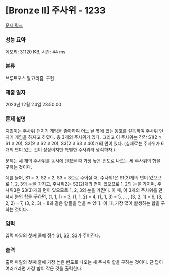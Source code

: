 # [Bronze II] 주사위 - 1233 

[문제 링크](https://www.acmicpc.net/problem/1233) 

### 성능 요약

메모리: 31120 KB, 시간: 44 ms

### 분류

브루트포스 알고리즘, 구현

### 제출 일자

2023년 12월 24일 23:50:00

### 문제 설명

<p>지민이는 주사위 던지기 게임을 좋아하여 어느 날 옆에 있는 동호를 설득하여 주사위 던지기 게임을 하자고 하였다. 총 3개의 주사위가 있다. 그리고 이 주사위는 각각 S1(2 ≤ S1 ≤ 20), S2(2 ≤ S2 ≤ 20), S3(2 ≤ S3 ≤ 40)개의 면이 있다. (실제로는 주사위가 6개의 면이 있는 것이 정상이지만 특별한 주사위라 생각하자.)</p>

<p>문제는 세 개의 주사위를 동시에 던졌을 때 가장 높은 빈도로 나오는 세 주사위의 합을 구하는 것이다.</p>

<p>예를 들어, S1 = 3, S2 = 2, S3 = 3으로 주어질 때, 주사위1은 S1(3)개의 면이 있으므로 1, 2, 3의 눈을 가지고, 주사위2는 S2(2)개의 면이 있으므로 1, 2의 눈을 가지며, 주사위3은 S3(3)개의 면이 있으므로 1, 2, 3의 눈을 가진다. 이 때, 이 3개의 주사위를 던져서 눈의 합을 구하면, (1, 1, 1) = 3, (1, 1, 2) = 4, (1, 1, 3) = 5, ... , (3, 2, 1) = 6, (3, 2, 2) = 7, (3, 2, 3) = 8과 같은 합들을 얻을 수 있다. 이 때, 가장 많이 발생하는 합을 구하는 것이다.</p>

### 입력 

 <p>입력 파일의 첫째 줄에 정수 S1, S2, S3가 주어진다.</p>

### 출력 

 <p>출력 파일의 첫째 줄에 가장 높은 빈도로 나오는 세 주사위 합을 구하는 것이다. 단 답이 여러개라면 가장 합이 작은 것을 출력한다.</p>

